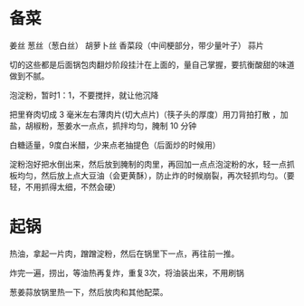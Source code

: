 # 备菜

姜丝 葱丝（葱白丝） 胡萝卜丝 香菜段（中间梗部分，带少量叶子） 蒜片

切的这些都是后面锅包肉翻炒阶段挂汁在上面的，量自己掌握，要抗衡酸甜的味道做到不腻。

泡淀粉，暂时1：1，不要搅拌，就让他沉降

把里脊肉切成 3 毫米左右薄肉片(切大点片)（筷子头的厚度）用刀背拍打散 ，加盐，胡椒粉，葱姜水一点点，抓拌均匀，腌制 10 分钟

白糖适量，9度白米醋，少来点老抽提色（后面炒的时候用）

淀粉泡好把水倒出来，然后放到腌制的肉里，再回加一点点泡淀粉的水，轻一点抓板均匀，然后放上点大豆油（会更黄酥），防止炸的时候崩裂，再次轻抓均匀。（要轻，不用抓得太细，不然会硬）

# 起锅

热油，拿起一片肉，蹭蹭淀粉，然后在锅里下一点，再往前一推。

炸完一遍，捞出，等油热再复炸，重复3次，将油装出来，不用刷锅

葱姜蒜放锅里热一下，然后放肉和其他配菜。